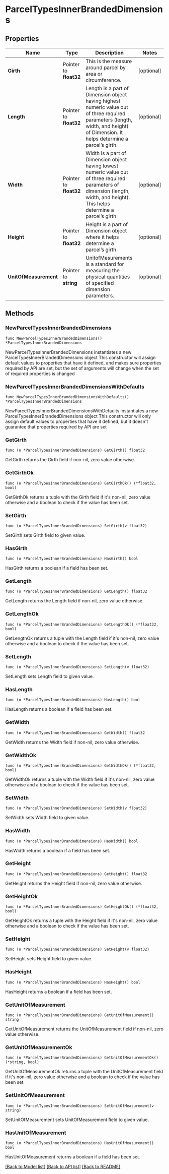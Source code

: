 # ParcelTypesInnerBrandedDimensions

## Properties

Name | Type | Description | Notes
------------ | ------------- | ------------- | -------------
**Girth** | Pointer to **float32** | This is the measure around parcel by area or circumference. | [optional] 
**Length** | Pointer to **float32** | Length is a part of Dimension object having highest numeric value out of three required parameters (length, width, and height) of Dimension. It helps determine a parcel’s girth. | [optional] 
**Width** | Pointer to **float32** | Width is a part of Dimension object having lowest numeric value out of three required parameters of dimension (length, width, and height). This helps determine a parcel’s girth. | [optional] 
**Height** | Pointer to **float32** | Height is a part of Dimension object where it helps determine a parcel’s girth. | [optional] 
**UnitOfMeasurement** | Pointer to **string** | UnitofMesurements is a standard for measuring the physical quantities of specified dimension parameters. | [optional] 

## Methods

### NewParcelTypesInnerBrandedDimensions

`func NewParcelTypesInnerBrandedDimensions() *ParcelTypesInnerBrandedDimensions`

NewParcelTypesInnerBrandedDimensions instantiates a new ParcelTypesInnerBrandedDimensions object
This constructor will assign default values to properties that have it defined,
and makes sure properties required by API are set, but the set of arguments
will change when the set of required properties is changed

### NewParcelTypesInnerBrandedDimensionsWithDefaults

`func NewParcelTypesInnerBrandedDimensionsWithDefaults() *ParcelTypesInnerBrandedDimensions`

NewParcelTypesInnerBrandedDimensionsWithDefaults instantiates a new ParcelTypesInnerBrandedDimensions object
This constructor will only assign default values to properties that have it defined,
but it doesn't guarantee that properties required by API are set

### GetGirth

`func (o *ParcelTypesInnerBrandedDimensions) GetGirth() float32`

GetGirth returns the Girth field if non-nil, zero value otherwise.

### GetGirthOk

`func (o *ParcelTypesInnerBrandedDimensions) GetGirthOk() (*float32, bool)`

GetGirthOk returns a tuple with the Girth field if it's non-nil, zero value otherwise
and a boolean to check if the value has been set.

### SetGirth

`func (o *ParcelTypesInnerBrandedDimensions) SetGirth(v float32)`

SetGirth sets Girth field to given value.

### HasGirth

`func (o *ParcelTypesInnerBrandedDimensions) HasGirth() bool`

HasGirth returns a boolean if a field has been set.

### GetLength

`func (o *ParcelTypesInnerBrandedDimensions) GetLength() float32`

GetLength returns the Length field if non-nil, zero value otherwise.

### GetLengthOk

`func (o *ParcelTypesInnerBrandedDimensions) GetLengthOk() (*float32, bool)`

GetLengthOk returns a tuple with the Length field if it's non-nil, zero value otherwise
and a boolean to check if the value has been set.

### SetLength

`func (o *ParcelTypesInnerBrandedDimensions) SetLength(v float32)`

SetLength sets Length field to given value.

### HasLength

`func (o *ParcelTypesInnerBrandedDimensions) HasLength() bool`

HasLength returns a boolean if a field has been set.

### GetWidth

`func (o *ParcelTypesInnerBrandedDimensions) GetWidth() float32`

GetWidth returns the Width field if non-nil, zero value otherwise.

### GetWidthOk

`func (o *ParcelTypesInnerBrandedDimensions) GetWidthOk() (*float32, bool)`

GetWidthOk returns a tuple with the Width field if it's non-nil, zero value otherwise
and a boolean to check if the value has been set.

### SetWidth

`func (o *ParcelTypesInnerBrandedDimensions) SetWidth(v float32)`

SetWidth sets Width field to given value.

### HasWidth

`func (o *ParcelTypesInnerBrandedDimensions) HasWidth() bool`

HasWidth returns a boolean if a field has been set.

### GetHeight

`func (o *ParcelTypesInnerBrandedDimensions) GetHeight() float32`

GetHeight returns the Height field if non-nil, zero value otherwise.

### GetHeightOk

`func (o *ParcelTypesInnerBrandedDimensions) GetHeightOk() (*float32, bool)`

GetHeightOk returns a tuple with the Height field if it's non-nil, zero value otherwise
and a boolean to check if the value has been set.

### SetHeight

`func (o *ParcelTypesInnerBrandedDimensions) SetHeight(v float32)`

SetHeight sets Height field to given value.

### HasHeight

`func (o *ParcelTypesInnerBrandedDimensions) HasHeight() bool`

HasHeight returns a boolean if a field has been set.

### GetUnitOfMeasurement

`func (o *ParcelTypesInnerBrandedDimensions) GetUnitOfMeasurement() string`

GetUnitOfMeasurement returns the UnitOfMeasurement field if non-nil, zero value otherwise.

### GetUnitOfMeasurementOk

`func (o *ParcelTypesInnerBrandedDimensions) GetUnitOfMeasurementOk() (*string, bool)`

GetUnitOfMeasurementOk returns a tuple with the UnitOfMeasurement field if it's non-nil, zero value otherwise
and a boolean to check if the value has been set.

### SetUnitOfMeasurement

`func (o *ParcelTypesInnerBrandedDimensions) SetUnitOfMeasurement(v string)`

SetUnitOfMeasurement sets UnitOfMeasurement field to given value.

### HasUnitOfMeasurement

`func (o *ParcelTypesInnerBrandedDimensions) HasUnitOfMeasurement() bool`

HasUnitOfMeasurement returns a boolean if a field has been set.


[[Back to Model list]](../README.md#documentation-for-models) [[Back to API list]](../README.md#documentation-for-api-endpoints) [[Back to README]](../README.md)


